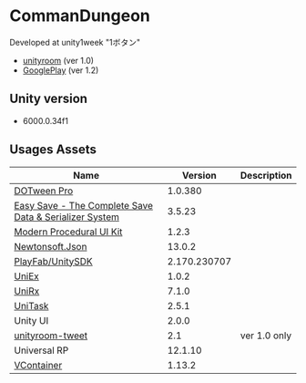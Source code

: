 # CommanDungeon
Developed at unity1week "1ボタン"
* [unityroom](https://unityroom.com/games/commandungeon) (ver 1.0)
* [GooglePlay](https://play.google.com/store/apps/details?id=com.KitaLab.CommanDungeon)  (ver 1.2)

## Unity version
* 6000.0.34f1

## Usages Assets

|Name|Version|Description|
|---|---|---|
|[DOTween Pro](https://assetstore.unity.com/packages/tools/visual-scripting/dotween-pro-32416)|1.0.380||
|[Easy Save - The Complete Save Data & Serializer System](https://assetstore.unity.com/packages/tools/utilities/easy-save-the-complete-save-data-serializer-system-768)|3.5.23||
|[Modern Procedural UI Kit](https://assetstore.unity.com/packages/tools/gui/modern-procedural-ui-kit-163041)|1.2.3||
|[Newtonsoft.Json](https://github.com/JamesNK/Newtonsoft.Json)|13.0.2||
|[PlayFab/UnitySDK](https://github.com/PlayFab/UnitySDK)|2.170.230707||
|[UniEx](https://github.com/kitatas/UniEx)|1.0.2||
|[UniRx](https://github.com/neuecc/UniRx)|7.1.0||
|[UniTask](https://github.com/Cysharp/UniTask)|2.5.1||
|Unity UI|2.0.0||
|[unityroom-tweet](https://github.com/naichilab/unityroom-tweet)|2.1|ver 1.0 only|
|Universal RP|12.1.10||
|[VContainer](https://github.com/hadashiA/VContainer)|1.13.2|

